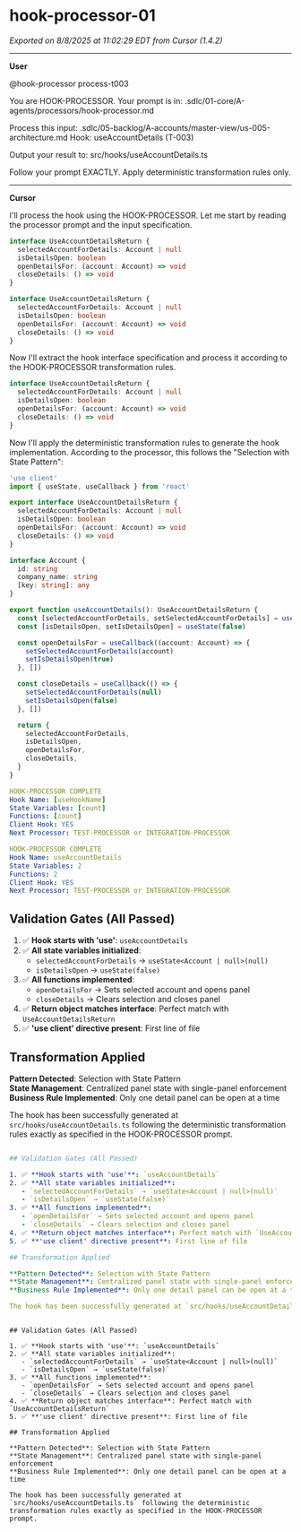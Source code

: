 # hook-processor-01

_Exported on 8/8/2025 at 11:02:29 EDT from Cursor (1.4.2)_

---

**User**

@hook-processor process-t003

You are HOOK-PROCESSOR. Your prompt is in:
.sdlc/01-core/A-agents/processors/hook-processor.md

Process this input:
.sdlc/05-backlog/A-accounts/master-view/us-005-architecture.md
Hook: useAccountDetails (T-003)

Output your result to:
src/hooks/useAccountDetails.ts

Follow your prompt EXACTLY. Apply deterministic transformation rules only.

---

**Cursor**

I'll process the hook using the HOOK-PROCESSOR. Let me start by reading the processor prompt and the input specification.

```typescript
interface UseAccountDetailsReturn {
  selectedAccountForDetails: Account | null
  isDetailsOpen: boolean
  openDetailsFor: (account: Account) => void
  closeDetails: () => void
}
```

```typescript
interface UseAccountDetailsReturn {
  selectedAccountForDetails: Account | null
  isDetailsOpen: boolean
  openDetailsFor: (account: Account) => void
  closeDetails: () => void
}
```

Now I'll extract the hook interface specification and process it according to the HOOK-PROCESSOR transformation rules.

```typescript
interface UseAccountDetailsReturn {
  selectedAccountForDetails: Account | null
  isDetailsOpen: boolean
  openDetailsFor: (account: Account) => void
  closeDetails: () => void
}
```

Now I'll apply the deterministic transformation rules to generate the hook implementation. According to the processor, this follows the "Selection with State Pattern":

```typescript
'use client'
import { useState, useCallback } from 'react'

export interface UseAccountDetailsReturn {
  selectedAccountForDetails: Account | null
  isDetailsOpen: boolean
  openDetailsFor: (account: Account) => void
  closeDetails: () => void
}

interface Account {
  id: string
  company_name: string
  [key: string]: any
}

export function useAccountDetails(): UseAccountDetailsReturn {
  const [selectedAccountForDetails, setSelectedAccountForDetails] = useState<Account | null>(null)
  const [isDetailsOpen, setIsDetailsOpen] = useState(false)

  const openDetailsFor = useCallback((account: Account) => {
    setSelectedAccountForDetails(account)
    setIsDetailsOpen(true)
  }, [])

  const closeDetails = useCallback(() => {
    setSelectedAccountForDetails(null)
    setIsDetailsOpen(false)
  }, [])

  return {
    selectedAccountForDetails,
    isDetailsOpen,
    openDetailsFor,
    closeDetails,
  }
}
```

```yaml
HOOK-PROCESSOR COMPLETE
Hook Name: [useHookName]
State Variables: [count]
Functions: [count]
Client Hook: YES
Next Processor: TEST-PROCESSOR or INTEGRATION-PROCESSOR
```

```yaml
HOOK-PROCESSOR COMPLETE
Hook Name: useAccountDetails
State Variables: 2
Functions: 2
Client Hook: YES
Next Processor: TEST-PROCESSOR or INTEGRATION-PROCESSOR
```

## Validation Gates (All Passed)

1. ✅ **Hook starts with 'use'**: `useAccountDetails`
2. ✅ **All state variables initialized**:
   - `selectedAccountForDetails` → `useState<Account | null>(null)`
   - `isDetailsOpen` → `useState(false)`
3. ✅ **All functions implemented**:
   - `openDetailsFor` → Sets selected account and opens panel
   - `closeDetails` → Clears selection and closes panel
4. ✅ **Return object matches interface**: Perfect match with `UseAccountDetailsReturn`
5. ✅ **'use client' directive present**: First line of file

## Transformation Applied

**Pattern Detected**: Selection with State Pattern  
**State Management**: Centralized panel state with single-panel enforcement  
**Business Rule Implemented**: Only one detail panel can be open at a time

The hook has been successfully generated at `src/hooks/useAccountDetails.ts` following the deterministic transformation rules exactly as specified in the HOOK-PROCESSOR prompt.

```yaml

## Validation Gates (All Passed)

1. ✅ **Hook starts with 'use'**: `useAccountDetails`
2. ✅ **All state variables initialized**:
   - `selectedAccountForDetails` → `useState<Account | null>(null)`
   - `isDetailsOpen` → `useState(false)`
3. ✅ **All functions implemented**:
   - `openDetailsFor` → Sets selected account and opens panel
   - `closeDetails` → Clears selection and closes panel
4. ✅ **Return object matches interface**: Perfect match with `UseAccountDetailsReturn`
5. ✅ **'use client' directive present**: First line of file

## Transformation Applied

**Pattern Detected**: Selection with State Pattern
**State Management**: Centralized panel state with single-panel enforcement
**Business Rule Implemented**: Only one detail panel can be open at a time

The hook has been successfully generated at `src/hooks/useAccountDetails.ts` following the deterministic transformation rules exactly as specified in the HOOK-PROCESSOR prompt.
```

```plaintext

## Validation Gates (All Passed)

1. ✅ **Hook starts with 'use'**: `useAccountDetails`
2. ✅ **All state variables initialized**:
   - `selectedAccountForDetails` → `useState<Account | null>(null)`
   - `isDetailsOpen` → `useState(false)`
3. ✅ **All functions implemented**:
   - `openDetailsFor` → Sets selected account and opens panel
   - `closeDetails` → Clears selection and closes panel
4. ✅ **Return object matches interface**: Perfect match with `UseAccountDetailsReturn`
5. ✅ **'use client' directive present**: First line of file

## Transformation Applied

**Pattern Detected**: Selection with State Pattern
**State Management**: Centralized panel state with single-panel enforcement
**Business Rule Implemented**: Only one detail panel can be open at a time

The hook has been successfully generated at `src/hooks/useAccountDetails.ts` following the deterministic transformation rules exactly as specified in the HOOK-PROCESSOR prompt.
```

